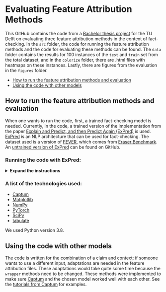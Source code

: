 # Evaluating Feature Attribution Methods
This GitHub contains the code from a 
<a href="https://www.studiegids.tudelft.nl/a101_displayCourse.do?course_id=61505" target="_blank">Bachelor thesis project</a>
for the TU Delft on evaluating three feature attribution methods in the context of fact-checking.
In the `src` folder, the code for running the feature attribution methods and the code for evaluating these methods can be found.
The `data` folder contains the results for 100 instances of the `test` and `train` set from the total dataset, 
and in the `colorize` folder, there are .html files with heatmaps on these instances.
Lastly, there are figures from the evaluation in the `figures` folder.


- [How to run the feature attribution methods and evaluation](#how-to-run-the-feature-attribution-methods-and-evaluation)
- [Using the code with other models](#using-the-code-with-other-models)

## How to run the feature attribution methods and evaluation
When one wants to run the code, first, a trained fact-checking model is needed. 
Currently, in the code, a trained version of the implementation from the paper 
<a href="https://dl.acm.org/doi/abs/10.1145/3437963.3441758" target="_blank">Explain and Predict, and then Predict Again (ExPred)</a> 
is used. 
<a href="https://dl.acm.org/doi/abs/10.1145/3437963.3441758" target="_blank">ExPred</a> 
is an NLP architecture that can be used for fact-checking.
The dataset used is a version of <a href="https://fever.ai" target="_blank">FEVER</a>, 
which comes from <a href="http://www.eraserbenchmark.com" target="_blank">Eraser Benchmark</a>. 
An <a href="https://github.com/JoshuaGhost/expred" target="_blank">untrained version of ExPred</a> can be found on GitHub.

### Running the code with ExPred:
<details><summary><b>Expand the instructions</b></summary>

1. Add a trained version of ExPred.

2. Setting up the Python virtual environment:
```bash
python -m venv venv
```

```bash
source venv/bin/activate
```

3. Install the requirements:
```bash
pip install -r requirements.txt
```

4. Update all `/dir/to/your/` lines to the where your data can be found and the results can be stored.

5. Run an instance by scrolling down in the feature attribution methods file and choosing the number of iterations and the instance.<br>
**OR**<br>
Run multiple instances by scrolling down in the feature attribution methods file, and choosing 
the number of iterations and changing the instances number to `int(sys.argv[1])`. Go to the run.py file, and run the amount of instances you want.
</details>

### A list of the technologies used:
* <a href="https://captum.ai" target="_blank">Captum</a>
* <a href="https://matplotlib.org" target="_blank">Matplotlib</a>
* <a href="https://numpy.org" target="_blank">NumPy</a>
* <a href="https://pytorch.org" target="_blank">PyTorch</a>
* <a href="https://scipy.org" target="_blank">SciPy</a>
* <a href="https://pypi.org/project/tabulate/" target="_blank">tabulate</a>

We used Python version 3.8.


## Using the code with other models
The code is written for the combination of a claim and context; 
if someone wants to use a different input, adaptations are needed in the feature attribution files. 
These adaptations would take quite some time because the `wrapper` methods need to be changed. 
These methods were implemented to make sure 
<a href="https://captum.ai" target="_blank">Captum</a> and the chosen model worked well with each other.
See the <a href="https://captum.ai/tutorials/" target="_blank">tutorials from Captum</a> for examples.